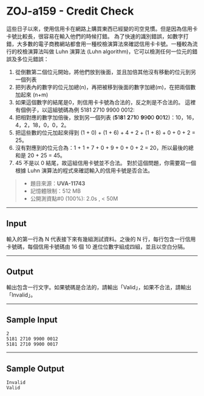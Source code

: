 # ZOJ-a159 - Credit Check

這些日子以來，使用信用卡在網路上購買東西已經變的司空見慣。但是因為信用卡卡號比較長，很容易在輸入他們的時候打錯。
為了快速的識別錯誤，如數字打錯，大多數的電子商務網站都會用一種校檢演算法來確認信用卡卡號。一種較為流行的校檢演算法叫做 Luhn 演算法 (Luhn algorithm)，它可以檢測任何一位元的錯誤及多位元錯誤：
1. 從倒數第二個位元開始，將他們放到後面，並且加倍其他沒有移動的位元到另一個列表
2. 把列表內的數字的位元加總(n)，再把被移到後面的數字加總(m)，在把兩個數加起來 (n+m)
3. 如果這個數字的結尾是0，則信用卡卡號為合法的，反之則是不合法的。
這裡有個例子，以這組號碼為例 5181 2710 9900 0012:
1. 把相對應的數字加倍後，放到另一個列表 (**5**1**8**1 **2**7**1**0  **9**9**0**0  **0**0**1**2)：10，16，4，2，18，0，0，2。
2. 把這些數的位元加起來得到 (1 + 0) + (1 + 6) + 4 + 2 + (1 + 8) + 0 + 0 + 2 = 25。
3. 沒有對應到的位元合為：1 + 1 + 7 + 0 + 9 + 0 + 0 + 2 = 20，所以最後的總和是 20 + 25 = 45。
4. 45 不是以 0 結尾，故這組信用卡號並不合法。
對於這個問題，你需要寫一個根據 Luhn 演算法的程式來確認輸入的信用卡號是否合法。

> * 題目來源：**UVA-11743**
> * 記憶體限制：512 MB
> * 公開測資點#0 (100%): 2.0s , < 50M

---
## Input

輸入的第一行為 N 代表接下來有幾組測試資料。之後的 N 行，每行包含一行信用卡號碼，每個信用卡號碼由 16 個 10 進位位數字組成四組，並且以空白分隔。

---
## Output

輸出包含一行文字。如果號碼是合法的，請輸出「Valid」，如果不合法，請輸出「Invalid」。

---
## Sample Input

```
2
5181 2710 9900 0012
5181 2710 9900 0017
```

---
## Sample Output

```
Invalid
Valid
```